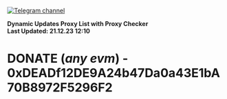 [![Telegram channel](https://img.shields.io/endpoint?url=https://runkit.io/damiankrawczyk/telegram-badge/branches/master?url=https://t.me/n4z4v0d)](https://t.me/n4z4v0d) 

**Dynamic Updates Proxy List with Proxy Checker**  
**Last Updated: 21.12.23 12:10**

# DONATE (_any evm_) - 0xDEADf12DE9A24b47Da0a43E1bA70B8972F5296F2
